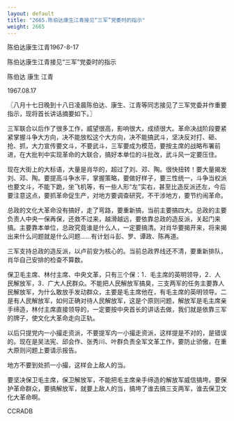 ```yaml
---
layout: default
title: "2665.陈伯达康生江青接见“三军”党委时的指示"
weight: 2665
---
```


陈伯达康生江青1967-8-17

陈伯达康生江青接见“三军”党委时的指示

陈伯达 康生 江青

1967.08.17

〖八月十七日晚到十八日凌晨陈伯达、康生、江青等同志接见了三军党委并作重要指示，现将首长讲话摘要如下。〗

三军联合以后作了很多工作，威望很高，影响很大，成绩很大。革命决战阶段要紧紧掌握斗争大方向，决不能放松这个大方向，决不能搞武斗，坚决反对打、砸、抢、抓，大力宣传要文斗，不要武斗，三军要成为模范，要按主席的战略布署前进，在大批判中实现革命的大联合，搞好本单位的斗批改，武斗风一定要压住。

现在大街上的大标语，大量是肖华的，超过了刘、邓、陶。很快扭转！要大量揭发刘、邓、陶。要提高斗争水平，掌握策略，要做好样子，要三性统一，斗争当权派也要文斗，不能下跪，坐飞机等，有一些人形“左”实右，甚至比造反派还左，今后要注意这点，要抓革命促生产，对地方要调查研究，不干涉地方，要节约闹革命。

总政的文化大革命没有搞好，走了弯路，要重新搞，当前主要搞四大。总政的主要负责人中央一保再保，还救不过来，越滑越远，要依靠总政的造反派，关起门来搞。主要靠本单位，总政究竟谁是什么人，一定要搞清。对肖华要揭开来，将来揭出来什么问题就是什么问题……有计划斗彭、罗、谭政、陈再道。

三军支持总政的造反派，以卢前安为核心的。当前总政界线还不清，要重新排队，肖华自己安排的检查不算数。

保卫毛主席、林付主席、中央文革，只有三个保：1．毛主席的英明领导，2．人民解放军，3．广大人民群众。不能把人民解放军搞臭，三支两军的任务主要靠人民解放军，为什么敢放手发动群众，主要是毛主席他在，有毛主席的英明领导。二是有人民解放军，如何正确对待人民解放军，这是个原则问题，解放军是毛主席亲手缔造，林付主席直接领导的，一定要按中央首长的讲话去做，我们就是依靠三军的牌子，使文化大革命走向正轨。

以后只提党内一小撮走资派，不要提军内一小撮走资派，这样提是不对的，是错误的。现在是吴法宪、邱会作、张秀川、叶群负责全军文革工作，要防止骄傲，在重大原则问题上要请示报告。

地方不要到处抓一小撮，这样会上敌人的当。

要坚决保卫毛主席，保卫解放军，不能把毛主席亲手缔造的解放军威信搞垮。要保护革命群众，要搞解放军，就要上敌人的当，搞垮了谁去搞三支两军，谁去保卫文化大革命啊。

CCRADB

